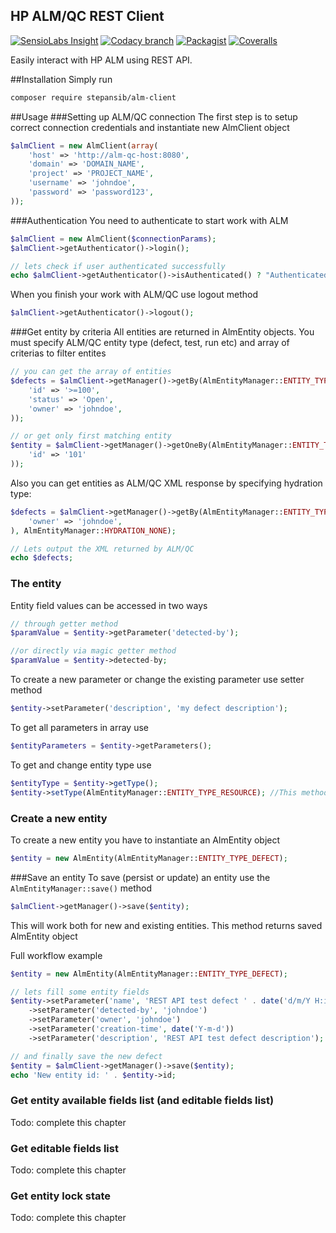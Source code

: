 ## HP ALM/QC REST Client   

[![SensioLabs Insight](https://img.shields.io/sensiolabs/i/ae30c4dd-a564-45cc-b393-649e43d43238.svg)](https://insight.sensiolabs.com/projects/ae30c4dd-a564-45cc-b393-649e43d43238)
[![Codacy branch](https://img.shields.io/codacy/1c4d056c8029418b8ffaf377994e96ce/master.svg)](https://www.codacy.com/app/stepan-sib/alm-client)
[![Packagist](https://img.shields.io/packagist/v/stepansib/alm-client.svg)](https://packagist.org/packages/stepansib/alm-client)
[![Coveralls](https://img.shields.io/coveralls/stepansib/alm-client.svg)](https://coveralls.io/github/stepansib/alm-client)

Easily interact with HP ALM using REST API. 

##Installation
Simply run
```bash
composer require stepansib/alm-client
```

##Usage
###Setting up ALM/QC connection
The first step is to setup correct connection credentials and instantiate new AlmClient object
```php
$almClient = new AlmClient(array(
    'host' => 'http://alm-qc-host:8080',
    'domain' => 'DOMAIN_NAME',
    'project' => 'PROJECT_NAME',
    'username' => 'johndoe',
    'password' => 'password123',
));
```

###Authentication
You need to authenticate to start work with ALM
```php
$almClient = new AlmClient($connectionParams);
$almClient->getAuthenticator()->login();

// lets check if user authenticated successfully
echo $almClient->getAuthenticator()->isAuthenticated() ? "Authenticated" : "Not authenticated";
```

When you finish your work with ALM/QC use logout method
```php
$almClient->getAuthenticator()->logout();
```

###Get entity by criteria
All entities are returned in AlmEntity objects. You must specify ALM/QC entity type (defect, test, run etc) and array of criterias to filter entites
```php
// you can get the array of entities
$defects = $almClient->getManager()->getBy(AlmEntityManager::ENTITY_TYPE_DEFECT, array(
    'id' => '>=100',
    'status' => 'Open',
    'owner' => 'johndoe',
));

// or get only first matching entity
$entity = $almClient->getManager()->getOneBy(AlmEntityManager::ENTITY_TYPE_DEFECT, array(
    'id' => '101'
));
```
Also you can get entities as ALM/QC XML response by specifying hydration type:
```php
$defects = $almClient->getManager()->getBy(AlmEntityManager::ENTITY_TYPE_DEFECT, array(
    'owner' => 'johndoe',
), AlmEntityManager::HYDRATION_NONE);

// Lets output the XML returned by ALM/QC
echo $defects;
```

### The entity
Entity field values can be accessed in two ways
```php
// through getter method
$paramValue = $entity->getParameter('detected-by');

//or directly via magic getter method 
$paramValue = $entity->detected-by;
```

To create a new parameter or change the existing parameter use setter method 
```php
$entity->setParameter('description', 'my defect description');
```

To get all parameters in array use 
```php
$entityParameters = $entity->getParameters();
```

To get and change entity type use
```php
$entityType = $entity->getType();
$entity->setType(AlmEntityManager::ENTITY_TYPE_RESOURCE); //This method also called in AlmEntity::__construct
```

### Create a new entity
To create a new entity you have to instantiate an AlmEntity object
```php
$entity = new AlmEntity(AlmEntityManager::ENTITY_TYPE_DEFECT);
```

###Save an entity
To save (persist or update) an entity use the `AlmEntityManager::save()` method
```php
$almClient->getManager()->save($entity);
```
This will work both for new and existing entities. This method returns saved AlmEntity object

Full workflow example
```php
$entity = new AlmEntity(AlmEntityManager::ENTITY_TYPE_DEFECT);

// lets fill some entity fields
$entity->setParameter('name', 'REST API test defect ' . date('d/m/Y H:i:s'))
    ->setParameter('detected-by', 'johndoe')
    ->setParameter('owner', 'johndoe')
    ->setParameter('creation-time', date('Y-m-d'))
    ->setParameter('description', 'REST API test defect description');

// and finally save the new defect
$entity = $almClient->getManager()->save($entity);
echo 'New entity id: ' . $entity->id;
```

### Get entity available fields list (and editable fields list)
Todo: complete this chapter

### Get editable fields list
Todo: complete this chapter

### Get entity lock state
Todo: complete this chapter

